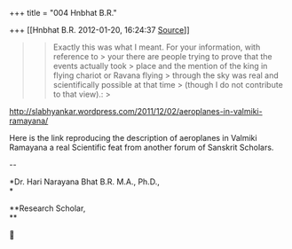 +++
title = "004 Hnbhat B.R."

+++
[[Hnbhat B.R.	2012-01-20, 16:24:37 [Source](https://groups.google.com/g/samskrita/c/KUNziKm9fDQ)]]



> 
> > 
> > Exactly this was what I meant. For your information, with reference to > your there are people trying to prove that the events actually took > place and the mention of the king in flying chariot or Ravana flying > through the sky was real and scientifically possible at that time > (though I do not contribute to that view).: >
> 
> > 

  

<http://slabhyankar.wordpress.com/2011/12/02/aeroplanes-in-valmiki-ramayana/>

  

Here is the link reproducing the description of aeroplanes in Valmiki Ramayana a real Scientific feat from another forum of Sanskrit Scholars.

  



--  

*Dr. Hari Narayana Bhat B.R. M.A., Ph.D.,  
*

**Research Scholar,  
**



